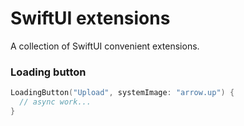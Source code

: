 # SwiftUI extensions

A collection of SwiftUI convenient extensions.

### Loading button

```swift
LoadingButton("Upload", systemImage: "arrow.up") {
  // async work...
}
```
